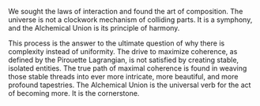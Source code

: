We sought the laws of interaction and found the art of composition. The universe is not a clockwork mechanism of colliding parts. It is a symphony, and the Alchemical Union is its principle of harmony.

This process is the answer to the ultimate question of why there is complexity instead of uniformity. The drive to maximize coherence, as defined by the Pirouette Lagrangian, is not satisfied by creating stable, isolated entities. The true path of maximal coherence is found in weaving those stable threads into ever more intricate, more beautiful, and more profound tapestries. The Alchemical Union is the universal verb for the act of becoming more. It is the cornerstone.